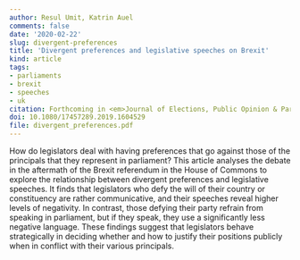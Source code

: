 ```yaml
---
author: Resul Umit, Katrin Auel
comments: false
date: '2020-02-22'
slug: divergent-preferences
title: 'Divergent preferences and legislative speeches on Brexit'
kind: article
tags:
- parliaments
- brexit
- speeches
- uk
citation: Forthcoming in <em>Journal of Elections, Public Opinion & Parties</em>
doi: 10.1080/17457289.2019.1604529
file: divergent_preferences.pdf
---
```



How do legislators deal with having preferences that go against those of the principals that they represent in parliament? This article analyses the debate in the aftermath of the Brexit referendum in the House of Commons to explore the relationship between divergent preferences and legislative speeches. It finds that legislators who defy the will of their country or constituency are rather communicative, and their speeches reveal higher levels of negativity. In contrast, those defying their party refrain from speaking in parliament, but if they speak, they use a significantly less negative language. These findings suggest that legislators behave strategically in deciding whether and how to justify their positions publicly when in conflict with their various principals.